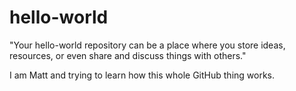 # hello-world
"Your hello-world repository can be a place where you store ideas, resources, or even share and discuss things with others."

I am Matt and trying to learn how this whole GitHub thing works.

